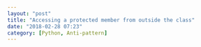 ```yaml
---
layout: "post"
title: "Accessing a protected member from outside the class"
date: "2018-02-28 07:23"
category: [Python, Anti-pattern]
---
```


